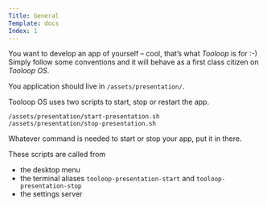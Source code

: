 ```yaml
---
Title: General
Template: docs
Index: 1
---
```


You want to develop an app of yourself – cool, that’s what *Tooloop* is for :-)  
Simply follow some conventions and it will behave as a first class citizen on *Tooloop OS*.

You application should live in `/assets/presentation/`.

Tooloop OS uses two scripts to start, stop or restart the app.

`/assets/presentation/start-presentation.sh`  
`/assets/presentation/stop-presentation.sh`

Whatever command is needed to start or stop your app, put it in there.

These scripts are called from

- the desktop menu
- the terminal aliases `tooloop-presentation-start` and `tooloop-presentation-stop`
- the settings server